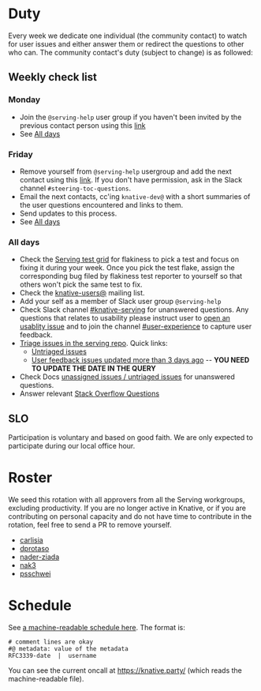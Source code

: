 # Duty

Every week we dedicate one individual (the community contact) to watch for user
issues and either answer them or redirect the questions to other who can. The
community contact's duty (subject to change) is as followed:

## Weekly check list

### Monday

- Join the `@serving-help` user group if you haven't been invited by the
  previous contact person using this
  [link](https://app.slack.com/client/T93ELUK42/browse-user-groups/user_groups/S0186KPJYG4)
- See [All days](#all-days)

### Friday

- Remove yourself from `@serving-help` usergroup and add the next contact using
  this
  [link](https://app.slack.com/client/T93ELUK42/browse-user-groups/user_groups/S0186KPJYG4).
  If you don't have permission, ask in the Slack channel
  `#steering-toc-questions`.
- Email the next contacts, cc'ing `knative-dev@` with a short summaries of the
  user questions encountered and links to them.
- Send updates to this process.
- See [All days](#all-days)

### All days

- Check the [Serving test grid](https://testgrid.knative.dev/serving) for
  flakiness to pick a test and focus on fixing it during your week. Once you
  pick the test flake, assign the corresponding bug filed by flakiness test
  reporter to yourself so that others won't pick the same test to fix.
- Check the
  [knative-users@](https://groups.google.com/forum/#!forum/knative-users)
  mailing list.
- Add your self as a member of Slack user group `@serving-help`
- Check Slack channel
  [#knative-serving](https://cloud-native.slack.com/archives/C04LMU0AX60) for
  unanswered questions. Any questions that relates to usability please instruct
  user to
  [open an usablity issue](https://github.com/knative/ux/issues/new?assignees=&labels=kind%2Ffriction-point&template=friction-point-template.md&title=)
  and to join the channel
  [#user-experience](https://cloud-native.slack.com/archives/C04LY5G9ED7) to capture
  user feedback.
- [Triage issues in the serving repo](./TRIAGE.md). Quick links:
  - [Untriaged issues](https://github.com/knative/serving/issues?q=is%3Aissue+is%3Aopen+-label%3Atriage%2Faccepted+-label%3Atriage%2Fneeds-user-input)
  - [User feedback issues updated more than 3 days ago](https://github.com/knative/serving/issues?q=is%3Aissue+is%3Aopen+label%3Atriage%2Fneeds-user-input+updated%3A%3C%3D2021-03-13)
    -- **YOU NEED TO UPDATE THE DATE IN THE QUERY**
- Check Docs
  [unassigned issues / untriaged issues](https://github.com/knative/docs/issues?q=is%3Aopen+is%3Aissue+label%3Akind%2Fserving+label%3Atriage%2Fneeds-eng-input)
  for unanswered questions.
- Answer relevant
  [Stack Overflow Questions](https://stackoverflow.com/questions/tagged/knative-serving?tab=Newest)

## SLO

Participation is voluntary and based on good faith. We are only expected to
participate during our local office hour.

# Roster

We seed this rotation with all approvers from all the Serving workgroups,
excluding productivity. If you are no longer active in Knative, or if you are
contributing on personal capacity and do not have time to contribute in the
rotation, feel free to send a PR to remove yourself.

- [carlisia](https://github.com/carlisia)
- [dprotaso](https://github.com/dprotaso)
- [nader-ziada](https://github.com/nader-ziada)
- [nak3](https://github.com/nak3)
- [psschwei](https://github.com/psschwei)


# Schedule

See [a machine-readable schedule here](support.rotation). The format is:

```
# comment lines are okay
#@ metadata: value of the metadata
RFC3339-date  |  username
```

You can see the current oncall at https://knative.party/ (which reads the
machine-readable file).
